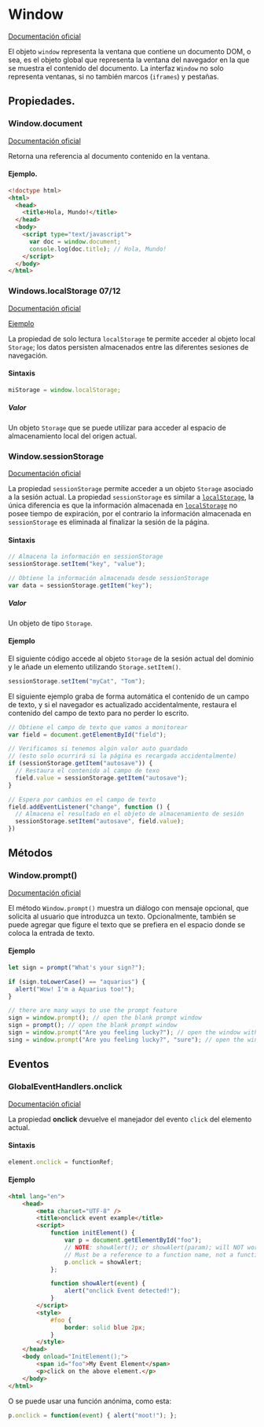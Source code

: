 # Window


[Documentación oficial](https://developer.mozilla.org/es/docs/Web/API/Window)

El objeto `window` representa la ventana que contiene un documento DOM, o sea, es el objeto global que representa la ventana del navegador en la que se muestra el contenido del documento. La interfaz `Window` no solo representa ventanas, si no también marcos (`iframes`) y pestañas.


## Propiedades.


### Window.document


[Documentación oficial](https://developer.mozilla.org/es/docs/Web/API/Window/document)

Retorna una referencia al documento contenido en la ventana.


#### Ejemplo.


```html
<!doctype html>
<html>
  <head>
    <title>Hola, Mundo!</title>
  </head>
  <body>
    <script type="text/javascript">
      var doc = window.document;
      console.log(doc.title); // Hola, Mundo!
    </script>
  </body>
</html>
```


<div id="localStorage">

### Windows.localStorage 07/12 


[Documentación oficial](https://developer.mozilla.org/es/docs/Web/API/Window/localStorage)

[Ejemplo](https://github.com/Juan122113/beginner-html-site-styled-gh-pages/blob/main/scripts/main.js)

La propiedad de solo lectura `localStorage` te permite acceder al objeto local `Storage`; los datos persisten almacenados entre las diferentes sesiones de navegación.


#### Sintaxis


```js
miStorage = window.localStorage;
```


##### Valor


Un objeto `Storage` que se puede utilizar para acceder al espacio de almacenamiento local del origen actual.


### Window.sessionStorage


[Documentación oficial](https://developer.mozilla.org/es/docs/Web/API/Window/sessionStorage)

La propiedad `sessionStorage` permite acceder a un objeto `Storage` asociado a la sesión actual. La propiedad `sessionStorage` es similar a [`localStorage`](#localStorage), la única diferencia es que la información almacenada en [`localStorage`](#localStorage) no posee tiempo de expiración, por el contrario la información almacenada en `sessionStorage` es eliminada al finalizar la sesión de la página.


#### Sintaxis


```js
// Almacena la información en sessionStorage
sessionStorage.setItem("key", "value");

// Obtiene la información almacenada desde sessionStorage
var data = sessionStorage.getItem("key");
```


##### Valor


Un objeto de tipo `Storage`.


#### Ejemplo


El siguiente código accede al objeto `Storage` de la sesión actual del dominio y le añade un elemento utilizando `Storage.setItem()`.

```js
sessionStorage.setItem("myCat", "Tom");
```

El siguiente ejemplo graba de forma automática el contenido de un campo de texto, y si el navegador es actualizado accidentalmente, restaura el contenido del campo de texto para no perder lo escrito.

```js
// Obtiene el campo de texto que vamos a monitorear
var field = document.getElementById("field");

// Verificamos si tenemos algún valor auto guardado
// (esto solo ocurrirá si la página es recargada accidentalmente)
if (sessionStorage.getItem("autosave")) {
  // Restaura el contenido al campo de texo
  field.value = sessionStorage.getItem("autosave");
}

// Espera por cambios en el campo de texto
field.addEventListener("change", function () {
  // Almacena el resultado en el objeto de almacenamiento de sesión
  sessionStorage.setItem("autosave", field.value);
})
```


## Métodos


### Window.prompt()


[Documentación oficial](https://developer.mozilla.org/es/docs/Web/API/Window/prompt)

El método `Window.prompt()` muestra un diálogo con mensaje opcional, que solicita al usuario que introduzca un texto. Opcionalmente, también se puede agregar que figure el texto que se prefiera en el espacio donde se coloca la entrada de texto. 


#### Ejemplo


```js
let sign = prompt("What's your sign?");

if (sign.toLowerCase() == "aquarius") {
  alert("Wow! I'm a Aquarius too!");
}

// there are many ways to use the prompt feature
sign = window.prompt(); // open the blank prompt window
sign = prompt(); // open the blank prompt window
sign = window.prompt("Are you feeling lucky?"); // open the window with Text "Are you feeling lucky?"
sing = window.prompt("Are you feeling lucky?", "sure"); // open the window with Text "Are you feeling lucky?" and default value "sure"
```


## Eventos


### GlobalEventHandlers.onclick


[Documentación oficial](https://developer.mozilla.org/es/docs/conflicting/Web/API/Element/click_event)

La propiedad **onclick** devuelve el manejador del evento `click` del elemento actual.


#### Sintaxis


```js
element.onclick = functionRef;
```


#### Ejemplo


```html
<html lang="en">
    <head>
        <meta charset="UTF-8" />
        <title>onclick event example</title>
        <script>
            function initElement() {
                var p = document.getElementById("foo");
                // NOTE: showAlert(); or showAlert(param); will NOT work here.
                // Must be a reference to a function name, not a function call.
                p.onclick = showAlert;
            };

            function showAlert(event) {
                alert("onclick Event detected!");
            }
        </script>
        <style>
            #foo {
                border: solid blue 2px;
            }
        </style>
    </head>
    <body onload="InitElement();">
        <span id="foo">My Event Element</span>
        <p>click on the above element.</p>
    </body>
</html>
```

O se puede usar una función anónima, como esta:

```js
p.onclick = function(event) { alert("moot!"); };
```